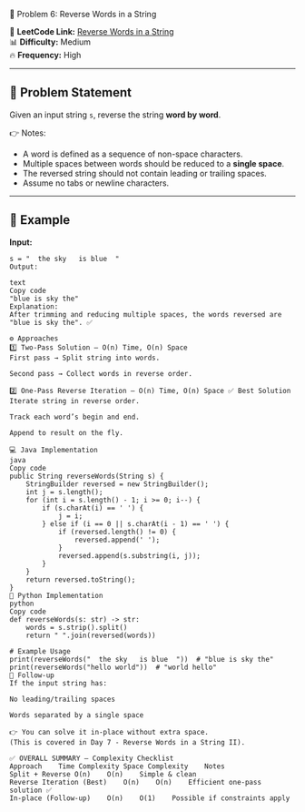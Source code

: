 📌 Problem 6: Reverse Words in a String  

🔗 **LeetCode Link:** [Reverse Words in a String](https://oj.leetcode.com/problems/reverse-words-in-a-string/)  
📊 **Difficulty:** Medium  
🔥 **Frequency:** High  

---

## 📝 Problem Statement  
Given an input string `s`, reverse the string **word by word**.  

👉 Notes:  
- A word is defined as a sequence of non-space characters.  
- Multiple spaces between words should be reduced to a **single space**.  
- The reversed string should not contain leading or trailing spaces.  
- Assume no tabs or newline characters.  

---

## 📖 Example  

**Input:**  
```text
s = "  the sky   is blue  "
Output:

text
Copy code
"blue is sky the"
Explanation:
After trimming and reducing multiple spaces, the words reversed are "blue is sky the". ✅

⚙️ Approaches
1️⃣ Two-Pass Solution – O(n) Time, O(n) Space
First pass → Split string into words.

Second pass → Collect words in reverse order.

2️⃣ One-Pass Reverse Iteration – O(n) Time, O(n) Space ✅ Best Solution
Iterate string in reverse order.

Track each word’s begin and end.

Append to result on the fly.

💻 Java Implementation
java
Copy code
public String reverseWords(String s) {
    StringBuilder reversed = new StringBuilder();
    int j = s.length();
    for (int i = s.length() - 1; i >= 0; i--) {
        if (s.charAt(i) == ' ') {
            j = i;
        } else if (i == 0 || s.charAt(i - 1) == ' ') {
            if (reversed.length() != 0) {
                reversed.append(' ');
            }
            reversed.append(s.substring(i, j));
        }
    }
    return reversed.toString();
}
🚀 Python Implementation
python
Copy code
def reverseWords(s: str) -> str:
    words = s.strip().split()
    return " ".join(reversed(words))

# Example Usage
print(reverseWords("  the sky   is blue  "))  # "blue is sky the"
print(reverseWords("hello world"))  # "world hello"
🔮 Follow-up
If the input string has:

No leading/trailing spaces

Words separated by a single space

👉 You can solve it in-place without extra space.
(This is covered in Day 7 - Reverse Words in a String II).

✅ OVERALL SUMMARY – Complexity Checklist
Approach	Time Complexity	Space Complexity	Notes
Split + Reverse	O(n)	O(n)	Simple & clean
Reverse Iteration (Best)	O(n)	O(n)	Efficient one-pass solution ✅
In-place (Follow-up)	O(n)	O(1)	Possible if constraints apply

